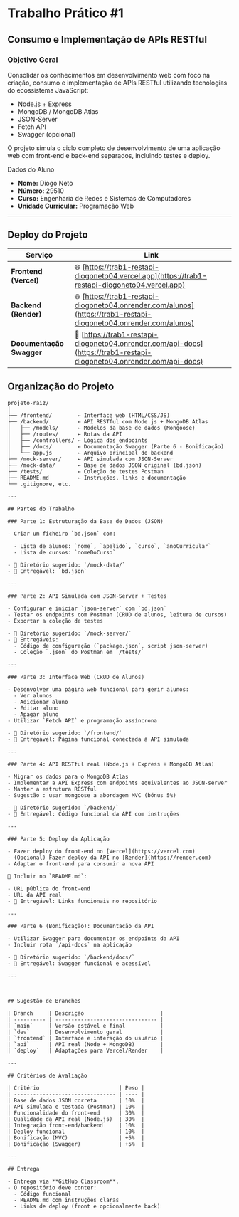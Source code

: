 # Trabalho Prático #1

## Consumo e Implementação de APIs RESTful

### Objetivo Geral

Consolidar os conhecimentos em desenvolvimento web com foco na criação, consumo e implementação de APIs RESTful utilizando tecnologias do ecossistema JavaScript:

- Node.js + Express
- MongoDB / MongoDB Atlas
- JSON-Server
- Fetch API
- Swagger (opcional)

O projeto simula o ciclo completo de desenvolvimento de uma aplicação web com front-end e back-end separados, incluindo testes e deploy.

Dados do Aluno

- **Nome:** Diogo Neto  
- **Número:** 29510  
- **Curso:** Engenharia de Redes e Sistemas de Computadores  
- **Unidade Curricular:** Programação Web  

---

##  Deploy do Projeto

| Serviço                 | Link                                                                                                 |
| ----------------------- | ---------------------------------------------------------------------------------------------------- |
| **Frontend (Vercel)**   | 🌐 [https://trab1-restapi-diogoneto04.vercel.app](https://trab1-restapi-diogoneto04.vercel.app)     |
| **Backend (Render)**    | 🌐 [https://trab1-restapi-diogoneto04.onrender.com/alunos](https://trab1-restapi-diogoneto04.onrender.com/alunos) |
| **Documentação Swagger**| 📑 [https://trab1-restapi-diogoneto04.onrender.com/api-docs](https://trab1-restapi-diogoneto04.onrender.com/api-docs) |


## Organização do Projeto

```plaintext
projeto-raiz/
│
├── /frontend/        ← Interface web (HTML/CSS/JS)
├── /backend/         ← API RESTful com Node.js + MongoDB Atlas
│   ├── /models/      ← Modelos da base de dados (Mongoose)
│   ├── /routes/      ← Rotas da API
│   ├── /controllers/ ← Lógica dos endpoints
│   ├── /docs/        ← Documentação Swagger (Parte 6 - Bonificação)
│   └── app.js        ← Arquivo principal do backend
├── /mock-server/     ← API simulada com JSON-Server
├── /mock-data/       ← Base de dados JSON original (bd.json)
├── /tests/           ← Coleção de testes Postman
├── README.md         ← Instruções, links e documentação
└── .gitignore, etc.

---

## Partes do Trabalho

### Parte 1: Estruturação da Base de Dados (JSON)

- Criar um ficheiro `bd.json` com:

  - Lista de alunos: `nome`, `apelido`, `curso`, `anoCurricular`
  - Lista de cursos: `nomeDoCurso`

- 📁 Diretório sugerido: `/mock-data/`
- 📄 Entregável: `bd.json`

---

### Parte 2: API Simulada com JSON-Server + Testes

- Configurar e iniciar `json-server` com `bd.json`
- Testar os endpoints com Postman (CRUD de alunos, leitura de cursos)
- Exportar a coleção de testes

- 📁 Diretório sugerido: `/mock-server/`
- 📄 Entregáveis:
  - Código de configuração (`package.json`, script json-server)
  - Coleção `.json` do Postman em `/tests/`

---

### Parte 3: Interface Web (CRUD de Alunos)

- Desenvolver uma página web funcional para gerir alunos:
  - Ver alunos
  - Adicionar aluno
  - Editar aluno
  - Apagar aluno
- Utilizar `Fetch API` e programação assíncrona

- 📁 Diretório sugerido: `/frontend/`
- 📄 Entregável: Página funcional conectada à API simulada

---

### Parte 4: API RESTful real (Node.js + Express + MongoDB Atlas)

- Migrar os dados para o MongoDB Atlas
- Implementar a API Express com endpoints equivalentes ao JSON-server
- Manter a estrutura RESTful
- Sugestão : usar mongoose a abordagem MVC (bónus 5%)

- 📁 Diretório sugerido: `/backend/`
- 📄 Entregável: Código funcional da API com instruções

---

### Parte 5: Deploy da Aplicação

- Fazer deploy do front-end no [Vercel](https://vercel.com)
- (Opcional) Fazer deploy da API no [Render](https://render.com)
- Adaptar o front-end para consumir a nova API

📄 Incluir no `README.md`:

- URL pública do front-end
- URL da API real
- 📄 Entregável: Links funcionais no repositório

---

### Parte 6 (Bonificação): Documentação da API

- Utilizar Swagger para documentar os endpoints da API
- Incluir rota `/api-docs` na aplicação

- 📁 Diretório sugerido: `/backend/docs/`
- 📄 Entregável: Swagger funcional e acessível

---



## Sugestão de Branches

| Branch     | Descrição                        |
| ---------- | -------------------------------- |
| `main`     | Versão estável e final           |
| `dev`      | Desenvolvimento geral            |
| `frontend` | Interface e interação do usuário |
| `api`      | API real (Node + MongoDB)        |
| `deploy`   | Adaptações para Vercel/Render    |

---

## Critérios de Avaliação

| Critério                         | Peso |
| -------------------------------- | ---- |
| Base de dados JSON correta       | 10%  |
| API simulada e testada (Postman) | 10%  |
| Funcionalidade do front-end      | 30%  |
| Qualidade da API real (Node.js)  | 30%  |
| Integração front-end/backend     | 10%  |
| Deploy funcional                 | 10%  |
| Bonificação (MVC)                | +5%  |
| Bonificação (Swagger)            | +5%  |

---

## Entrega

- Entrega via **GitHub Classroom**.
- O repositório deve conter:
  - Código funcional
  - README.md com instruções claras
  - Links de deploy (front e opcionalmente back)

